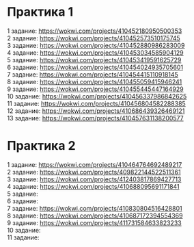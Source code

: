 # Практика 1
1 задание: https://wokwi.com/projects/410452180950500353  
2 задание: https://wokwi.com/projects/410452573510175745  
3 задание: https://wokwi.com/projects/410452880986283009  
4 задание: https://wokwi.com/projects/410453034585904129  
5 задание: https://wokwi.com/projects/410453419591625729  
6 задание: https://wokwi.com/projects/410454024935705601  
7 задание: https://wokwi.com/projects/410454415110918145  
8 задание: https://wokwi.com/projects/410455059415946241  
9 задание: https://wokwi.com/projects/410455445447164929  
10 задание: https://wokwi.com/projects/410456337986842625  
11 задание: https://wokwi.com/projects/410456804582288385  
12 задание: https://wokwi.com/projects/410686439326469121  
13 задание: https://wokwi.com/projects/410457631138200577  
# Практика 2
1 задание: https://wokwi.com/projects/410464764692489217  
2 задание: https://wokwi.com/projects/409822144522511361  
3 задание: https://wokwi.com/projects/412403817869427713  
4 задание: https://wokwi.com/projects/410688095691171841  
5 задание:  
6 задание:  
7 задание: https://wokwi.com/projects/410830804516428801  
8 задание: https://wokwi.com/projects/410687172394554369  
9 задание: https://wokwi.com/projects/411731584633823233  
10 задание:  
11 задание:  
